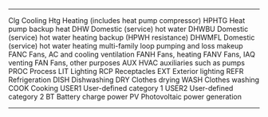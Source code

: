 ------- -------------------------------------------------------------
Clg     Cooling
Htg     Heating (includes heat pump compressor)
HPHTG   Heat pump backup heat
DHW     Domestic (service) hot water
DHWBU   Domestic (service) hot water heating backup (HPWH resistance)
DHWMFL  Domestic (service) hot water heating multi-family loop pumping and loss makeup
FANC    Fans, AC and cooling ventilation
FANH    Fans, heating
FANV    Fans, IAQ venting
FAN     Fans, other purposes
AUX     HVAC auxiliaries such as pumps
PROC    Process
LIT     Lighting
RCP     Receptacles
EXT     Exterior lighting
REFR    Refrigeration
DISH    Dishwashing
DRY     Clothes drying
WASH    Clothes washing
COOK    Cooking
USER1   User-defined category 1
USER2   User-defined category 2
BT      Battery charge power 
PV      Photovoltaic power generation
------- -------------------------------------------------------------
